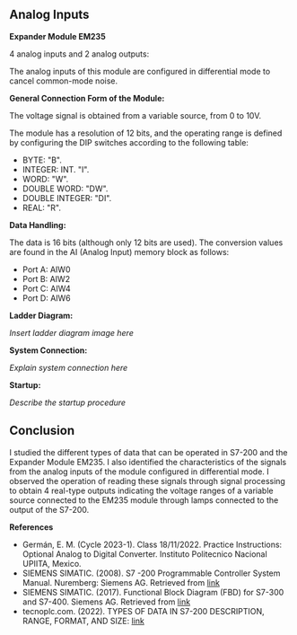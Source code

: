 ## Analog Inputs

**Expander Module EM235**

4 analog inputs and 2 analog outputs:

The analog inputs of this module are configured in differential mode to cancel common-mode noise.

**General Connection Form of the Module:**

The voltage signal is obtained from a variable source, from 0 to 10V.

The module has a resolution of 12 bits, and the operating range is defined by configuring the DIP switches according to the following table:

- BYTE: "B".
- INTEGER: INT. "I".
- WORD: "W".
- DOUBLE WORD: "DW".
- DOUBLE INTEGER: "DI".
- REAL: "R".

**Data Handling:**

The data is 16 bits (although only 12 bits are used). The conversion values are found in the AI (Analog Input) memory block as follows:
- Port A: AIW0
- Port B: AIW2
- Port C: AIW4
- Port D: AIW6

**Ladder Diagram:**

*Insert ladder diagram image here*

**System Connection:**

*Explain system connection here*

**Startup:**

*Describe the startup procedure*

## Conclusion

I studied the different types of data that can be operated in S7-200 and the Expander Module EM235. I also identified the characteristics of the signals from the analog inputs of the module configured in differential mode. I observed the operation of reading these signals through signal processing to obtain 4 real-type outputs indicating the voltage ranges of a variable source connected to the EM235 module through lamps connected to the output of the S7-200.

**References**

- Germán, E. M. (Cycle 2023-1). Class 18/11/2022. Practice Instructions: Optional Analog to Digital Converter. Instituto Politecnico Nacional UPIITA, Mexico.
- SIEMENS SIMATIC. (2008). S7 -200 Programmable Controller System Manual. Nuremberg: Siemens AG. Retrieved from [link](https://cache.industry.siemens.com/dl/files/582/1109582/att_22063/v1/s7200_system_manual_en-US.pdf)
- SIEMENS SIMATIC. (2017). Functional Block Diagram (FBD) for S7-300 and S7-400. Siemens AG. Retrieved from [link](https://cache.industry.siemens.com/dl/files/819/109751819/att_933111/v1/STEP_7_-_FUP_para_S7-300_y_S7-400.pdf)
- tecnoplc.com. (2022). TYPES OF DATA IN S7-200 DESCRIPTION, RANGE, FORMAT, AND SIZE: [link](https://www.tecnoplc.com/tipos-de-datos-en-un-s7-200/)
